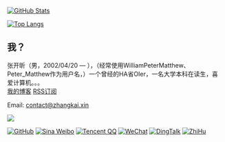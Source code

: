 <a href="https://github.com/WilliamPeterMatthew"><img align="center" alt="GitHub Stats" src="https://github-readme-stats.vercel.app/api?username=WilliamPeterMatthew&show_icons=true&include_all_commits=true&count_private=true" /></a>

<a href="https://github.com/WilliamPeterMatthew"><img align="center" alt="Top Langs" src="https://github-readme-stats.vercel.app/api/top-langs/?username=WilliamPeterMatthew&layout=compact&hide=HTML,CSS,JavaScript" /></a>

## 我？

张开昕（男，2002/04/20 — ），（经常使用WilliamPeterMatthew、Peter_Matthew作为用户名，）一个曾经的HA省OIer，一名大学本科在读生，喜爱计算机。。。  
[我的博客](https://www.zhangkai.xin/) [RSS订阅](https://www.zhangkai.xin/atom.xml)  

Email: contact@zhangkai.xin

![](https://www.zhangkai.xin/pic/bg/background.jpeg)

[![GitHub](https://img.shields.io/badge/GitHub-WilliamPeterMatthew-333333.svg?logo=GitHub&longCache=true&style=social)](https://github.com/WilliamPeterMatthew)
[![Sina Weibo](https://img.shields.io/badge/Sina_Weibo-WilliamPeterMatthew-e6162d.svg?logo=Sina-Weibo&longCache=true&style=social)](http://weibo.com/WilliamPeterMatthew)
[![Tencent QQ](https://img.shields.io/badge/Tencent_QQ-纸壳箱-eb1923.svg?logo=Tencent-QQ&longCache=true&style=social)](http://wpa.qq.com/msgrd?V=3&Uin=1145232806)
[![WeChat](https://img.shields.io/badge/WeChat-纸壳箱-7bb32e.svg?logo=WeChat&longCache=true&style=social)](https://u.wechat.com/EB5lXuIJto8f_6bK4kAoWQ0)
[![DingTalk](https://img.shields.io/badge/DingTalk-张开昕-3296fa.svg?longCache=true&style=social)](https://h5.dingtalk.com/zproject/profile.html?fr_source=13&profile=%40kgDOJlUbJw&cardToken=da276fa759)
[![ZhiHu](https://img.shields.io/badge/ZhiHu-WilliamPeterMatthew-0e67c8.svg?logo=Zhihu&longCache=true&style=social)](https://www.zhihu.com/people/WilliamPeterMatthew)

